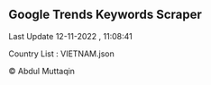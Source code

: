 

## Google Trends Keywords Scraper 
 
Last Update 12-11-2022 , 11:08:41

Country List :
VIETNAM.json



© Abdul Muttaqin 
